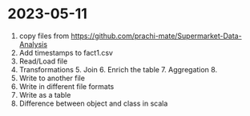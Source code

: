 # 2023-05-11

1. copy files from https://github.com/prachi-mate/Supermarket-Data-Analysis
2. Add timestamps to fact1.csv
3. Read/Load file
4. Transformations
   5. Join
   6. Enrich the table
   7. Aggregation 
   8. 
5. Write to another file
6. Write in different file formats
7. Write as a table 
8. Difference between object and class in scala
